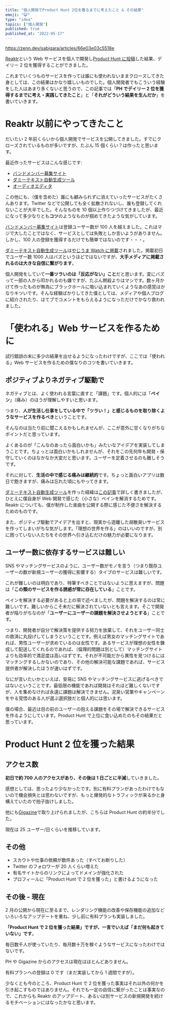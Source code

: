 ```yaml
---
title: "個人開発でProduct Hunt 2位を獲るまでに考えたこと & その結果"
emoji: "️️😺️"
type: "idea"
topics: ["個人開発"]
published: true
published_at: "2022-05-17"
---
```


https://zenn.dev/sabigara/articles/66e03e03c5518e

[Reaktr](https://reaktr.app)という Web サービスを個人で開発し[Product Hunt に投稿](https://producthunt.com/posts/reaktr)した結果、デイリー 2 位を獲得することができました。

これまでいくつものサービスを作っては誰にも使われないままクローズしてきた身としては、この結果はかなり嬉しいものでした。個人開発者でもこういう経験をした人はあまり多くないと思うので、この記事では「**PH でデイリー 2 位を獲得するまでに考え・実践してきたこと**」と「**それがどういう結果を生んだか**」を書いていきます。

# Reaktr 以前にやってきたこと

だいたい 2 年前くらいから個人開発でサービスを公開してきました。すでにクローズされているものが多いですが、たぶん 15 個くらい？は作ったと思います。

最近作ったサービスはこんな感じです:

- [バンドメンバー募集サイト](https://muu.app)
- [ダミーテキスト自動生成ツール](https://lorem-jpsum.vercel.app)
- [オーディオエディタ](https://fono.app)

この他にも、（僕を含めた）誰にも顧みられずに消えていったサービスがたくさんあります。Twitter などで公開しても全く拡散されないし、誰も登録してくれないことが大半でした。そんなものを 10 個以上作りつづけてきましたが、最近になって多少なりとも**コツ**のようなものが掴めてきたような気がしています。

[バンドメンバー募集サイト](https://muu.app)は登録ユーザー数が 100 人を越えました。これはマジで大したことではなく、サービスとしては失敗としか言いようがありません。しかし、100 人の登録を獲得するだけでも簡単ではないのです・・・。

[ダミーテキスト自動生成ツール](https://lorem-jpsum.vercel.app)は[やじうま Watch に掲載](https://internet.watch.impress.co.jp/docs/yajiuma/1381865.html)されました。掲載初日でユーザー数 1000 人はバズというほどではないですが、**大手メディアに掲載されるのは大きな自信に繋がります**。

個人開発をしていて**一番ツラいのは「反応がない」こと**だと思います。変にバズって一部の人から叩かれるのも嫌ですが、たぶん黙殺よりはマシです。数ヶ月かけて作ったものが無為にブラックホールに吸い込まれていくようなあの感覚はかなりキツいです。そんな経験ばかりしてきた僕としては、メディアや個人ブログに紹介されたり、はてブでコメントをもらえるようになっただけでかなり救われました。

# 「使われる」Web サービスを作るために

試行錯誤の末に多少の結果を出せるようになったわけですが、ここでは「使われる」Web サービスを作るための僕なりのコツを書いていきます。

## ポジティブよりネガティブ駆動で

ネガティブとは、よく使われる言葉に直すと「課題」です。個人的には「**ペイン**」（痛み）のほうが理解しやすいと思います。

つまり、**人が生活し仕事をしている中で「ツラい！」と感じるものを取り除くようなサービスを作るべき**ということです。

そんなのは当たり前に聞こえるかもしれませんが、ここが意外に甘くなりがちなポイントだと思っています。

よくあるのが「こんなのあったら面白いかも」みたいなアイデアを実装してしまうことです。ちょっとは面白いかもしれませんが、それをこの先何年も開発・保守していくのはなかなか大変だと思います。ユーザーを定着させるのも難しそうです。

それに対して、**生活の中で感じる痛みは継続的**です。ちょっと面白いアプリは数日で飽きますが、痛みは忘れた頃にもやってきます。

[ダミーテキスト自動生成ツール](https://lorem-jpsum.vercel.app)を作った経緯は[この記事](https://zenn.dev/sabigara/articles/88757a61fdba8e)で詳しく書きましたが、ひとえに僕自身が Web 開発で感じた（小さな）ペインを解消するためです。Reaktr についても、僕が制作した楽曲を公開する際に感じた不便さを解決するためのものです。

また、ポジティブ駆動でアイデアを出すと、現実から遊離した胡散臭いサービスを作ってしまいがちな気がします。「理想の世界を作る」のはいいのですが、別に困っていない人たちをその世界へ引き込むだけの魅力が必要になります。

## ユーザー数に依存するサービスは難しい

SNS やマッチングサービスのように、ユーザー数がモノを言う（つまり既存ユーザーの数が新規ユーザーの獲得に影響する）タイプのサービスは難しいです。

これが難しいのは明白であり、特筆すべきことではないように思えますが、問題は「**この類のサービスを作る誘惑が常に存在している**」ことです。

ペインを解決する必要があると上の項で述べましたが、問題を解決するのは常に難しいです。難しいからこそ未だに解決されていないとも言えます。そこで開発者が陥りがちなのが「**ユーザーにユーザーの課題を解決させようとする**」ことです。

つまり、開発者が自分で解決策を提供する努力を放棄して、それをユーザー同士の救済に丸投げしてしまうということです。例えば男女のマッチングサイトであれば、男性ユーザーが求めているのは女性です。あるサービスが理想の女性を錬成して配送してくれるのであれば、（倫理的問題は別として）マッチングサイトよりも効率的で満足度は高いはずです。それが不可能だから異性を見つけるにはマッチングするしかないのであり、その他の解決可能な課題であれば、サービス提供者が解決したほうが速いはずです。

なにが言いたいかといえば、安易に SNS やマッチングサービスに逃げるべきではないということです。最低限の機能であれば開発はそれほど難しくないですが、人を集めなければ永遠に課題は解決できません。泥臭い営業やキャンペーンをやる覚悟のある人が選ぶ選択肢だと個人的には思います。

僕の場合、最近は目の前のユーザーの抱える課題をその場で解決できるサービスを作るようにしています。Product Hunt で上位に食い込めたのもその結果だと思っています。

# Product Hunt 2 位を獲った結果

## アクセス数

**初日で約 700 人のアクセスがあり、その後は 1 日ごとに半減**していきました。

感想としては、思ったより少なかったです。別に有料プランがあったわけでもないので機会損失とは思わないですが、もっと爆発的なトラフィックが来るかと身構えていたので拍子抜けしました。

他にも[Gigazine](https://gigazine.net/news/20220219-reaktr-audio-reactive-video/)で取り上げられましたが、こちらは Product Hunt の約半分でした。

現在は 25 ユーザー/日くらいを推移しています。

## その他

- スカウトや仕事の依頼が数件あった（すべてお断りした）
- Twitter のフォロワーが 20 人くらい増えた
- 有名サイトからのリンクによってドメインが強化された
- プロフィールに「Product Hunt で 2 位を獲った」と書けるようになった

## その後 - 現在

2 月の公開から現在に至るまで、レンダリング機能の改善や保存機能の追加などいろいろなアップデートを重ね、少し前に有料プランも実装しました。

**「Product Hunt で 2 位を獲った結果」ですが、一言でいえば「まだ何も起きていない」です**。

毎日数千人が使っていたり、毎月数十万を稼ぐようなサービスになったわけではないです。

PH や Gigazine からのアクセスは現在はほとんどありません。

有料プランへの登録は 0 です（まだ実装してから 1 週間ですが）。

少なくとも今のところ、Product Hunt で 2 位を獲った事実はそれ以外の何かを引き起こすものではありません。それでも一定の自信に繋がったことは事実なので、これからも Reaktr のアップデート、あるいは別サービスの新規開発を続けるモチベーションにはなったかなと思います。
